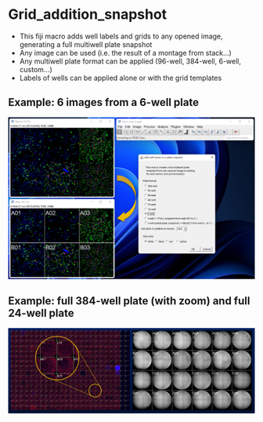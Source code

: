 # Grid_addition_snapshot

* This fiji macro adds well labels and grids to any opened image, generating a full multiwell plate snapshot
* Any image can be used (i.e. the result of a montage from stack...)
* Any multiwell plate format can be applied (96-well, 384-well, 6-well, custom...)
* Labels of wells can be applied alone or with the grid templates
## Example: 6 images from a 6-well plate
![Image](Example_grid_addition.png)
## Example: full 384-well plate (with zoom) and full 24-well plate 
![Image](Example_grid_addition2.png)
